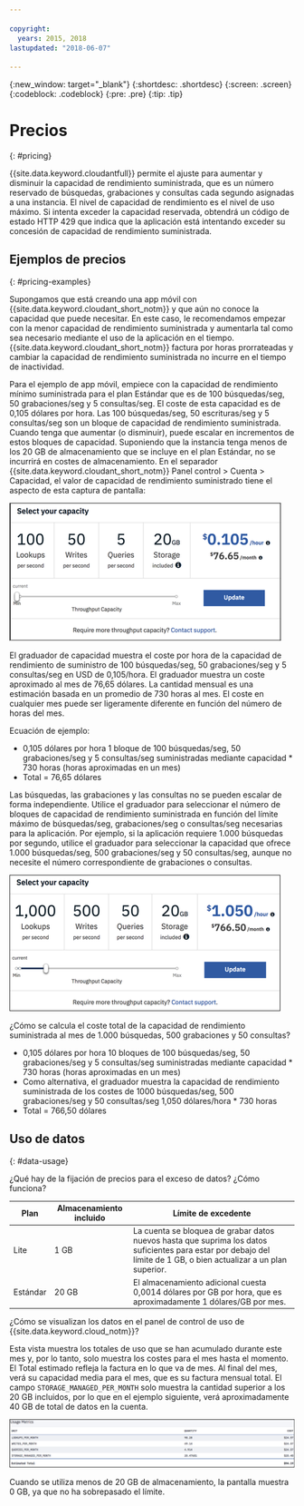 ```yaml
---

copyright:
  years: 2015, 2018
lastupdated: "2018-06-07"

---
```


{:new_window: target="_blank"}
{:shortdesc: .shortdesc}
{:screen: .screen}
{:codeblock: .codeblock}
{:pre: .pre}
{:tip: .tip}

<!-- Acrolinx: 2018-06-07 -->

# Precios
{: #pricing}

{{site.data.keyword.cloudantfull}} permite el ajuste para aumentar y disminuir la capacidad de rendimiento suministrada, que es un número reservado de búsquedas, grabaciones y consultas cada segundo asignadas a
una instancia. El nivel de capacidad de rendimiento es el nivel de uso máximo. Si intenta
exceder la capacidad reservada, obtendrá un código de estado HTTP 429 que indica que la
aplicación está intentando exceder su concesión de capacidad de rendimiento suministrada.


## Ejemplos de precios 
{: #pricing-examples}

Supongamos que está creando una app móvil con {{site.data.keyword.cloudant_short_notm}} y que aún no conoce la capacidad que puede necesitar. En este caso, le recomendamos empezar con la menor capacidad de rendimiento suministrada
y aumentarla tal como sea necesario mediante el uso de la aplicación en el tiempo. {{site.data.keyword.cloudant_short_notm}} factura por horas prorrateadas y cambiar la capacidad de rendimiento suministrada no incurre en el tiempo de inactividad. 

Para el ejemplo de app móvil, empiece con la capacidad de rendimiento mínimo suministrada para el plan Estándar que es de 100 búsquedas/seg, 50 grabaciones/seg y 5 consultas/seg. El coste de esta capacidad es de 0,105 dólares por hora. Las 100 búsquedas/seg, 50 escrituras/seg y 5 consultas/seg son un bloque de capacidad de rendimiento suministrada. Cuando tenga que aumentar (o disminuir), puede
escalar en incrementos de estos bloques de capacidad. Suponiendo que la instancia tenga menos de
los 20 GB de almacenamiento que se incluye en el plan Estándar, no se incurrirá en costes de almacenamiento. En el
separador {{site.data.keyword.cloudant_short_notm}} Panel control > Cuenta > Capacidad, el
valor de capacidad de rendimiento suministrado tiene el aspecto de esta captura de pantalla:

![Separador Capacidad de panel de control de {{site.data.keyword.cloudant_short_notm}}](../images/cloudant-dashboard.png)

El graduador de capacidad muestra el coste por hora de la capacidad de rendimiento de suministro de 100 búsquedas/seg, 50 grabaciones/seg y 5 consultas/seg en USD de 0,105/hora. El graduador muestra un coste aproximado al mes de 76,65 dólares. La cantidad mensual es una estimación basada en un promedio de 730 horas al mes. El coste en cualquier mes puede ser ligeramente diferente en función del número de horas del mes.

Ecuación de ejemplo: 

- 0,105 dólares por hora 1 bloque de 100 búsquedas/seg, 50 grabaciones/seg y 5 consultas/seg suministradas mediante capacidad * 730 horas (horas aproximadas en un mes)
- Total = 76,65 dólares

Las búsquedas, las grabaciones y las consultas no se pueden escalar de forma independiente. Utilice el graduador para seleccionar el número de bloques de capacidad de rendimiento suministrada en función del límite máximo de búsquedas/seg, grabaciones/seg o consultas/seg necesarias para la aplicación. Por ejemplo, si la aplicación requiere 1.000 búsquedas por segundo, utilice el graduador para seleccionar la capacidad que ofrece 1.000 búsquedas/seg, 500 grabaciones/seg y 50 consultas/seg, aunque no necesite el número correspondiente de grabaciones o consultas.

![Separador Capacidad de panel de control de {{site.data.keyword.cloudant_short_notm}} con más capacidad seleccionada](../images/cloudant-gran-tuning.png)

¿Cómo se calcula el coste total de la capacidad de rendimiento suministrada al mes de 1.000 búsquedas, 500 grabaciones y 50 consultas? 

- 0,105 dólares por hora 10 bloques de 100 búsquedas/seg, 50 grabaciones/seg y 5 consultas/seg suministradas mediante capacidad * 730 horas (horas aproximadas en un mes)
- Como alternativa, el graduador muestra la capacidad de rendimiento suministrada de los costes de 1000 búsquedas/seg, 500 grabaciones/seg y 50 consultas/seg 1,050 dólares/hora * 730 horas
- Total = 766,50 dólares

## Uso de datos 
{: #data-usage}

¿Qué hay de la fijación de precios para el exceso de datos? ¿Cómo funciona?

Plan | Almacenamiento incluido | Límite de excedente
-----|------------------|--------------
Lite | 1 GB |  La cuenta se bloquea de grabar datos nuevos hasta que suprima los datos suficientes para estar por debajo del límite de 1 GB, o bien actualizar a un plan superior.
Estándar | 20 GB | El almacenamiento adicional cuesta 0,0014 dólares por GB por hora, que es aproximadamente 1 dólares/GB por mes.

¿Cómo se visualizan los datos en el panel de control de uso de {{site.data.keyword.cloud_notm}}?

Esta vista muestra los totales de uso que se han acumulado durante este mes y, por lo tanto, solo muestra los costes para el mes hasta el momento. El Total estimado refleja la factura en lo que va de mes. Al final del mes, verá su capacidad media para el mes, que es su factura mensual total. El campo `STORAGE_MANAGED_PER_MONTH` solo muestra la cantidad superior a los 20 GB incluidos, por lo que en el ejemplo siguiente, verá aproximadamente 40 GB de total de datos en la cuenta.  

![Vista de métricas de uso del Panel de control de {{site.data.keyword.cloudant_short_notm}} con ALMACENAMIENTO GESTIONADO POR MES superior](../images/usage-dashboard1.png)

Cuando se utiliza menos de 20 GB de almacenamiento, la pantalla muestra 0 GB, ya que no ha sobrepasado el límite.
